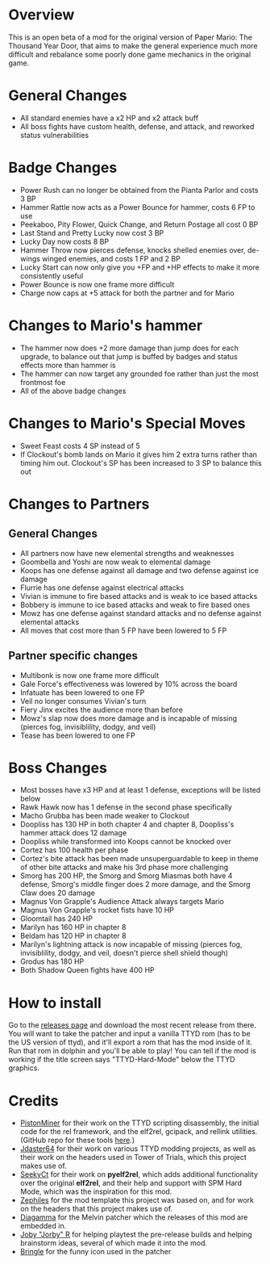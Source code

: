 # Overview
This is an open beta of a mod for the original version of Paper Mario: The Thousand Year Door, that aims to make the general experience much more difficult and rebalance some poorly done game mechanics in the original game.

# General Changes
- All standard enemies have a x2 HP and x2 attack buff
- All boss fights have custom health, defense, and attack, and reworked status vulnerabilities

# Badge Changes
- Power Rush can no longer be obtained from the Pianta Parlor and costs 3 BP
- Hammer Rattle now acts as a Power Bounce for hammer, costs 6 FP to use
- Peekaboo, Pity Flower, Quick Change, and Return Postage all cost 0 BP
- Last Stand and Pretty Lucky now cost 3 BP
- Lucky Day now costs 8 BP
- Hammer Throw now pierces defense, knocks shelled enemies over, de-wings winged enemies, and costs 1 FP and 2 BP
- Lucky Start can now only give you +FP and +HP effects to make it more consistently useful
- Power Bounce is now one frame more difficult
- Charge now caps at +5 attack for both the partner and for Mario

# Changes to Mario's hammer
- The hammer now does +2 more damage than jump does for each upgrade, to balance out that jump is buffed by badges and status effects more than hammer is
- The hammer can now target any grounded foe rather than just the most frontmost foe
- All of the above badge changes

# Changes to Mario's Special Moves
- Sweet Feast costs 4 SP instead of 5
- If Clockout's bomb lands on Mario it gives him 2 extra turns rather than timing him out. Clockout's SP has been increased to 3 SP to balance this out

# Changes to Partners
## General Changes
- All partners now have new elemental strengths and weaknesses
- Goombella and Yoshi are now weak to elemental damage
- Koops has one defense against all damage and two defense against ice damage
- Flurrie has one defense against electrical attacks
- Vivian is immune to fire based attacks and is weak to ice based attacks
- Bobbery is immune to ice based attacks and weak to fire based ones
- Mowz has one defense against standard attacks and no defense against elemental attacks
- All moves that cost more than 5 FP have been lowered to 5 FP

## Partner specific changes
- Multibonk is now one frame more difficult
- Gale Force's effectiveness was lowered by 10% across the board
- Infatuate has been lowered to one FP
- Veil no longer consumes Vivian's turn
- Fiery Jinx excites the audience more than before
- Mowz's slap now does more damage and is incapable of missing (pierces fog, invisiblility, dodgy, and veil)
- Tease has been lowered to one FP

# Boss Changes
- Most bosses have x3 HP and at least 1 defense, exceptions will be listed below
- Rawk Hawk now has 1 defense in the second phase specifically
- Macho Grubba has been made weaker to Clockout
- Doopliss has 130 HP in both chapter 4 and chapter 8, Doopliss's hammer attack does 12 damage
- Doopliss while transformed into Koops cannot be knocked over
- Cortez has 100 health per phase
- Cortez's bite attack has been made unsuperguardable to keep in theme of other bite attacks and make his 3rd phase more challenging
- Smorg has 200 HP, the Smorg and Smorg Miasmas both have 4 defense, Smorg's middle finger does 2 more damage, and the Smorg Claw does 20 damage
- Magnus Von Grapple's Audience Attack always targets Mario
- Magnus Von Grapple's rocket fists have 10 HP
- Gloomtail has 240 HP
- Marilyn has 160 HP in chapter 8
- Beldam has 120 HP in chapter 8
- Marilyn's lightning attack is now incapable of missing (pierces fog, invisiblility, dodgy, and veil, doesn't pierce shell shield though)
- Grodus has 180 HP
- Both Shadow Queen fights have 400 HP

# How to install
Go to the [releases page](https://github.com/L5050/TTYD-Hard-Mode/releases) and download the most recent release from there. You will want to take the patcher and input a vanilla TTYD rom (has to be the US version of ttyd), and it'll export a rom that has the mod inside of it. Run that rom in dolphin and you'll be able to play! You can tell if the mod is working if the title screen says "TTYD-Hard-Mode" below the TTYD graphics.

# Credits
* [PistonMiner](https://github.com/PistonMiner) for their work on the TTYD scripting disassembly, the initial code for the rel framework, and the elf2rel, gcipack, and rellink utilities. (GitHub repo for these tools [here](https://github.com/PistonMiner/ttyd-tools).)  
* [Jdaster64](https://github.com/jdaster64) for their work on various TTYD modding projects, as well as their work on the headers used in Tower of Trials, which this project makes use of.  
* [SeekyCt](https://github.com/SeekyCt) for their work on **pyelf2rel**, which adds additional functionality over the original **elf2rel**, and their help and support with SPM Hard Mode, which was the inspiration for this mod.
* [Zephiles](https://github.com/Zephiles) for the mod template this project was based on, and for work on the headers that this project makes use of.
* [Diagamma](https://git.gauf.re/antoine) for the Melvin patcher which the releases of this mod are embedded in.
* [Joby "Jorby" R](https://www.youtube.com/@JobyRJorby) for helping playtest the pre-release builds and helping brainstorm ideas, several of which made it into the mod.
* [Bringle](https://www.youtube.com/@Bringlescan) for the funny icon used in the patcher
